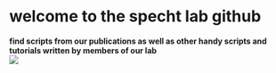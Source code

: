 # welcome to the specht lab github

**find scripts from our publications as well as other handy scripts and tutorials written by members of our lab** <br>
![](https://bpb-us-e1.wpmucdn.com/blogs.cornell.edu/dist/9/7729/files/2023/12/IMG_0379-1-670x250.jpeg)
